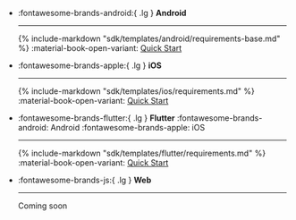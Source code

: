 <div class="grid cards" markdown>

-   :fontawesome-brands-android:{ .lg } __Android__

    ---
    {% include-markdown "sdk/templates/android/requirements-base.md" %}
    :material-book-open-variant: [Quick Start](/sdk/android/index.md)

-   :fontawesome-brands-apple:{ .lg } __iOS__

    ---
    {% include-markdown "sdk/templates/ios/requirements.md" %}
    :material-book-open-variant: [Quick Start](/sdk/ios/index.md)

-   :fontawesome-brands-flutter:{ .lg } __Flutter__ <span class="md-platfroms">:fontawesome-brands-android: Android :fontawesome-brands-apple: iOS</span>

    ---
    {% include-markdown "sdk/templates/flutter/requirements.md" %}
    :material-book-open-variant: [Quick Start](/sdk/flutter/index.md)

-   :fontawesome-brands-js:{ .lg } __Web__

    ---
    Coming soon

</div>
